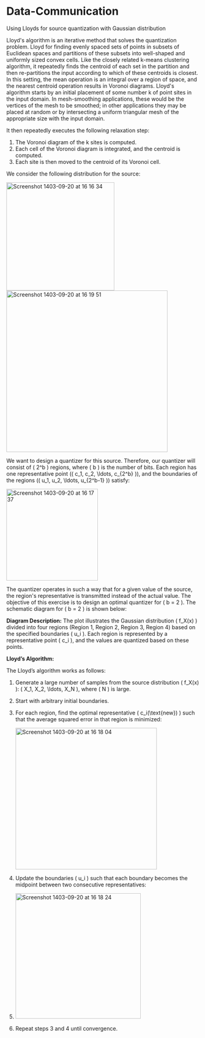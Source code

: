 # Data-Communication
Using Lloyds for source quantization with Gaussian distribution 

Lloyd's algorithm is an iterative method that solves the quantization problem. Lloyd for finding evenly spaced sets of points in subsets of Euclidean spaces and partitions of these subsets into well-shaped and uniformly sized convex cells. Like the closely related k-means clustering algorithm, it repeatedly finds the centroid of each set in the partition and then re-partitions the input according to which of these centroids is closest. In this setting, the mean operation is an integral over a region of space, and the nearest centroid operation results in Voronoi diagrams. 
Lloyd's algorithm starts by an initial placement of some number k of point sites in the input domain. In mesh-smoothing applications, these would be the vertices of the mesh to be smoothed; in other applications they may be placed at random or by intersecting a uniform triangular mesh of the appropriate size with the input domain.

It then repeatedly executes the following relaxation step:

1) The Voronoi diagram of the k sites is computed.
2) Each cell of the Voronoi diagram is integrated, and the centroid is computed.
3) Each site is then moved to the centroid of its Voronoi cell.

We consider the following distribution for the source:

<img width="282" alt="Screenshot 1403-09-20 at 16 16 34" src="https://github.com/user-attachments/assets/c6495b15-533a-4786-94a2-5d826c983dbc">


<img width="421" alt="Screenshot 1403-09-20 at 16 19 51" src="https://github.com/user-attachments/assets/8a1a1964-35db-4c28-a1f4-77b9b1e2c766">

We want to design a quantizer for this source. Therefore, our quantizer will consist of \( 2^b \) regions, where \( b \) is the number of bits. Each region has one representative point (\( c_1, c_2, \ldots, c_{2^b} \)), and the boundaries of the regions (\( u_1, u_2, \ldots, u_{2^b-1} \)) satisfy:

<img width="239" alt="Screenshot 1403-09-20 at 16 17 37" src="https://github.com/user-attachments/assets/55e0efcb-9387-455d-a7f6-37df7967f5ab">

The quantizer operates in such a way that for a given value of the source, the region's representative is transmitted instead of the actual value. The objective of this exercise is to design an optimal quantizer for \( b = 2 \). The schematic diagram for \( b = 2 \) is shown below:

**Diagram Description:**
The plot illustrates the Gaussian distribution \( f_X(x) \) divided into four regions (Region 1, Region 2, Region 3, Region 4) based on the specified boundaries \( u_i \). Each region is represented by a representative point \( c_i \), and the values are quantized based on these points.

**Lloyd’s Algorithm:**


The Lloyd’s algorithm works as follows:
1. Generate a large number of samples from the source distribution \( f_X(x) \): \( X_1, X_2, \ldots, X_N \), where \( N \) is large.
2. Start with arbitrary initial boundaries.
3. For each region, find the optimal representative \( c_i(\text{new}) \) such that the average squared error in that region is minimized:

   <img width="369" alt="Screenshot 1403-09-20 at 16 18 04" src="https://github.com/user-attachments/assets/2811a042-9e28-4d55-8862-3ef3a5b9a622">
   
5. Update the boundaries \( u_i \) such that each boundary becomes the midpoint between two consecutive representatives:
6. 
   <img width="327" alt="Screenshot 1403-09-20 at 16 18 24" src="https://github.com/user-attachments/assets/f4ff7344-aed2-41aa-a563-ba56354cf448">

7. Repeat steps 3 and 4 until convergence.
